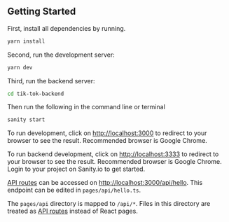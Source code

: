 ## Getting Started
First, install all dependencies by running.
```bash
yarn install
```

Second, run the development server:

```bash
yarn dev
```

Third, run the backend server:

```bash
cd tik-tok-backend
```
Then run the following in the command line or terminal

```bash
sanity start
```

To run development, click on [http://localhost:3000](http://localhost:3000) to redirect to your browser to see the result. Recommended browser is Google Chrome. 

To run backend development, click on [http://localhost:3333](http://localhost:3333) to redirect to your browser to see the result. Recommended browser is Google Chrome. Login to your project on Sanity.io to get started. 

[API routes](https://nextjs.org/docs/api-routes/introduction) can be accessed on [http://localhost:3000/api/hello](http://localhost:3000/api/hello). This endpoint can be edited in `pages/api/hello.ts`.

The `pages/api` directory is mapped to `/api/*`. Files in this directory are treated as [API routes](https://nextjs.org/docs/api-routes/introduction) instead of React pages.